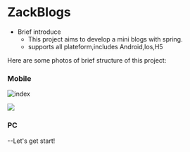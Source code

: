 # ZackBlogs

- Brief introduce
  - This project aims to develop a mini blogs with spring.
  - supports all plateform,includes Android,Ios,H5

Here are some photos of brief structure of this project:

### **Mobile**

![index](https://s1.ax1x.com/2022/03/28/qrQl6K.png)



![](https://s1.ax1x.com/2022/03/28/qrQWpq.png)

### PC

--Let's get start!



